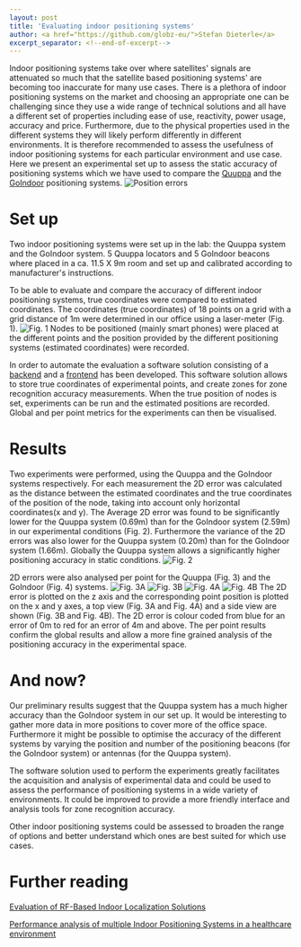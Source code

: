 ```yaml
---
layout: post
title: 'Evaluating indoor positioning systems'
author: <a href="https://github.com/globz-eu/">Stefan Dieterle</a>
excerpt_separator: <!--end-of-excerpt-->
---
```


Indoor positioning systems take over where satellites' signals are attenuated so much that the satellite based positioning systems' are becoming too inaccurate for many use cases. There is a plethora of indoor positioning systems on the market and choosing an appropriate one can be challenging since they use a wide range of technical solutions and all have a different set of properties including ease of use, reactivity, power usage, accuracy and price. Furthermore, due to the physical properties used in the different systems they will likely perform differently in different environments. It is therefore recommended to assess the usefulness of indoor positioning systems for each particular environment and use case. Here we present an experimental set up to assess the static accuracy of positioning systems which we have used to compare the [Quuppa](http://quuppa.com/) and the [GoIndoor](https://www.goindoor.co/) positioning systems.
![Position errors](https://artcom.github.io/images/2017-10-12-ips-evaluation/position_errors.png)
<!--end-of-excerpt-->

# Set up
Two indoor positioning systems were set up in the lab: the Quuppa system and the GoIndoor system. 5 Quuppa locators and 5 GoIndoor beacons where placed in a ca. 11.5 X 9m room and set up and calibrated according to manufacturer's instructions.

To be able to evaluate and compare the accuracy of different indoor positioning systems, true coordinates were compared to estimated coordinates. The coordinates (true coordinates) of 18 points on a grid with a grid distance of 1m were determined in our office using a laser-meter (Fig. 1).
![Fig. 1](https://artcom.github.io/images/2017-10-12-ips-evaluation/ehrenfeld.png)
Nodes to be positioned (mainly smart phones) were placed at the different points and the position provided by the different positioning systems  (estimated coordinates) were recorded.

In order to automate the evaluation a software solution consisting of a [backend](https://github.com/artcom/eppsa-ips-evaluation) and a [frontend](https://github.com/artcom/eppsa-ips-evaluation-frontend) has been developed. This software solution allows to store true coordinates of experimental points, and create zones for zone recognition accuracy measurements. When the true position of nodes is set, experiments can be run and the estimated positions are recorded. Global and per point metrics for the experiments can then be visualised.

# Results
Two experiments were performed, using the Quuppa and the GoIndoor systems respectively. For each measurement the 2D error was calculated as the distance between the estimated coordinates and the true coordinates of the position of the node, taking into account only horizontal coordinates(x and y). The Average 2D error was found to be significantly lower for the Quuppa system (0.69m) than for the GoIndoor system (2.59m) in our experimental conditions (Fig. 2). Furthermore the variance of the 2D errors was also lower for the Quuppa system (0.20m) than for the GoIndoor system (1.66m). Globally the Quuppa system allows a significantly higher positioning accuracy in static conditions.
![Fig. 2]()

2D errors were also analysed per point for the Quuppa (Fig. 3) and the GoIndoor (Fig. 4) systems.
![Fig. 3A](https://artcom.github.io/images/2017-10-12-ips-evaluation/quuppa_top.png)
![Fig. 3B](https://artcom.github.io/images/2017-10-12-ips-evaluation/quuppa_side.png)
![Fig. 4A](https://artcom.github.io/images/2017-10-12-ips-evaluation/goindoor_top.png)
![Fig. 4B](https://artcom.github.io/images/2017-10-12-ips-evaluation/goindoor_side.png)
The 2D error is plotted on the z axis and the corresponding point position is plotted on the x and y axes, a top view (Fig. 3A and Fig. 4A) and a side view are shown (Fig. 3B and Fig. 4B). The 2D error is colour coded from blue for an error of 0m to red for an error of 4m and above. The per point results confirm the global results and allow a more fine grained analysis of the positioning accuracy in the experimental space.

# And now?
Our preliminary results suggest that the Quuppa system has a much higher accuracy than the GoIndoor system in our set up. It would be interesting to gather more data in more positions to cover more of the office space. Furthermore it might be possible to optimise the accuracy of the different systems by varying the position and number of the positioning beacons (for the GoIndoor system) or antennas (for the Quuppa system).

The software solution used to perform the experiments greatly facilitates the acquisition and analysis of experimental data and could be used to assess the performance of positioning systems in a wide variety of environments. It could be improved to provide a more friendly interface and analysis tools for zone recognition accuracy.

Other indoor positioning systems could be assessed to broaden the range of options and better understand which ones are best suited for which use cases.

# Further reading
[Evaluation of RF-Based Indoor Localization Solutions](http://www.evarilos.eu/index.php)

[Performance analysis of multiple Indoor Positioning Systems in a healthcare environment](https://ij-healthgeographics.biomedcentral.com/articles/10.1186/s12942-016-0034-z)
